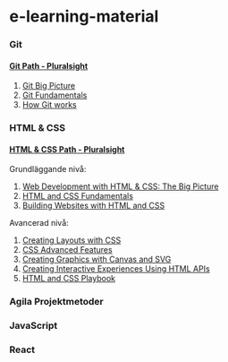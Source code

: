 # e-learning-material

### Git

#### [Git Path - Pluralsight](https://app.pluralsight.com/paths/skills/git)

1. [Git Big Picture](https://app.pluralsight.com/library/courses/git-big-picture/table-of-contents)
2. [Git Fundamentals](https://app.pluralsight.com/library/courses/fundamentals-git/table-of-contents)
3. [How Git works](https://app.pluralsight.com/library/courses/how-git-works/table-of-contents)

### HTML & CSS

#### [HTML & CSS Path - Pluralsight](https://app.pluralsight.com/paths/skill/html-and-css)

Grundläggande nivå:

1. [Web Development with HTML & CSS: The Big Picture](https://app.pluralsight.com/library/courses/html-css-web-development-big-picture/table-of-contents)
2. [HTML and CSS Fundamentals](https://app.pluralsight.com/library/courses/html-css-fundamentals/table-of-contents)
3. [Building Websites with HTML and CSS](https://app.pluralsight.com/library/courses/html-css-building-websites/table-of-contents)

Avancerad nivå:

1. [Creating Layouts with CSS](https://app.pluralsight.com/library/courses/css-creating-layouts/table-of-contents)
2. [CSS Advanced Features](https://app.pluralsight.com/library/courses/css-advanced-features/table-of-contents)
3. [Creating Graphics with Canvas and SVG](https://app.pluralsight.com/library/courses/canvas-svg-creating-graphics/table-of-contents)
4. [Creating Interactive Experiences Using HTML APIs](https://app.pluralsight.com/library/courses/html-apis-using-creating-interactive-experiences/table-of-contents)
5. [HTML and CSS Playbook](https://app.pluralsight.com/library/courses/html-css-playbook/table-of-contents)

### Agila Projektmetoder

### JavaScript

### React
